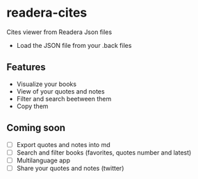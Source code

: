 # readera-cites
Cites viewer from Readera Json files
- Load the JSON file from your .back files 

## Features
- Visualize your books 
- View of your quotes and notes
- Filter and search beetween them
- Copy them

## Coming soon
- [ ] Export quotes and notes into md
- [ ] Search and filter books (favorites, quotes number and latest)
- [ ] Multilanguage app
- [ ] Share your quotes and notes (twitter)
